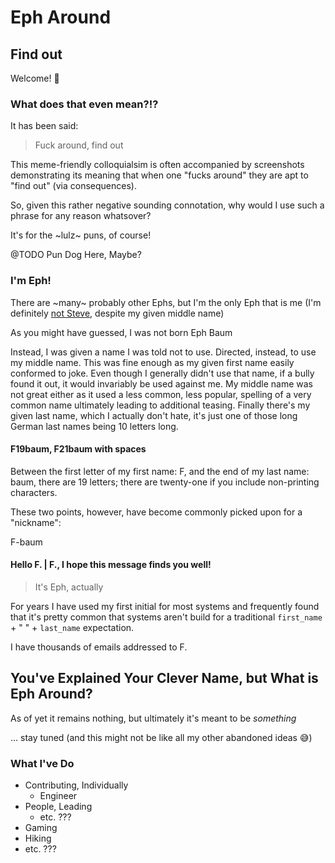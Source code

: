 # Eph Around

## Find out 

Welcome! :wave:

### What does that even mean?!?

It has been said:

> Fuck around, find out

This meme-friendly colloquialsim is often accompanied by screenshots demonstrating its meaning that when one "fucks around" they are apt to "find out" (via consequences).

So, given this rather negative sounding connotation, why would I use such a phrase for any reason whatsover? 

It's for the ~lulz~ puns, of course! 

@TODO Pun Dog Here, Maybe?

### I'm Eph!

There are ~many~ probably other Ephs, but I'm the only Eph that is me (I'm definitely [not Steve](https://youtu.be/5vtZcojS9KA), despite my given middle name)

As you might have guessed, I was not born Eph Baum

Instead, I was given a name I was told not to use. Directed, instead, to use my middle name. This was fine enough as my given first name easily conformed to joke. Even though I generally didn't use that name, if a bully found it out, it would invariably be used against me. My middle name was not great either as it used a less common, less popular, spelling of a very common name ultimately leading to additional teasing. Finally there's my given last name, which I actually don't hate, it's just one of those long German last names being 10 letters long.

#### F19baum, F21baum with spaces

Between the first letter of my first name: F, and the end of my last name: baum, there are 19 letters; there are twenty-one if you include non-printing characters.

These two points, however, have become commonly picked upon for a "nickname": 

F-baum

#### Hello F. | F., I hope this message finds you well!

> It's Eph, actually

For years I have used my first initial for most systems and frequently found that it's pretty common that systems aren't build for a traditional `first_name` + " " + `last_name` expectation.

I have thousands of emails addressed to F.


## You've Explained Your Clever Name, but What is Eph Around?

As of yet it remains nothing, but ultimately it's meant to be _something_

... stay tuned (and this might not be like all my other abandoned ideas :sweat_smile:)

### What I've Do

- Contributing, Individually
    - Engineer
- People, Leading
    - etc. ???
- Gaming
- Hiking
- etc. ???
